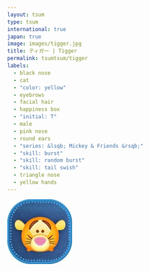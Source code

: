 ```yaml
---
layout: tsum
type: tsum
international: true
japan: true
image: images/tigger.jpg
title: ティガー | Tigger
permalink: tsumtsum/tigger
labels:
  - black nose
  - cat
  - "color: yellow"
  - eyebrows
  - facial hair
  - happiness box
  - "initial: T"
  - male
  - pink nose
  - round ears
  - "series: &lsqb; Mickey & Friends &rsqb;"
  - "skill: burst"
  - "skill: random burst"
  - "skill: tail swish"
  - triangle nose
  - yellow hands
---
```

<img class="ui image" src="../images/tigger.jpg">
